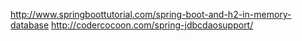 

http://www.springboottutorial.com/spring-boot-and-h2-in-memory-database
http://codercocoon.com/spring-jdbcdaosupport/
